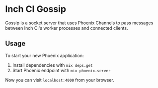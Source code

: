 # Inch CI Gossip

Gossip is a socket server that uses Phoenix Channels to pass messages between Inch CI's worker processes and connected clients.


## Usage

To start your new Phoenix application:

1. Install dependencies with `mix deps.get`
2. Start Phoenix endpoint with `mix phoenix.server`

Now you can visit `localhost:4000` from your browser.
